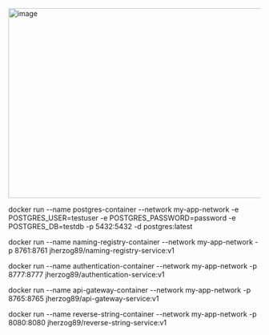 <img width="844" height="379" alt="image" src="https://github.com/user-attachments/assets/30151098-6e65-46a0-b74d-e319165e31e8" />

docker run --name postgres-container --network my-app-network -e POSTGRES_USER=testuser -e POSTGRES_PASSWORD=password -e POSTGRES_DB=testdb -p 5432:5432 -d postgres:latest

docker run --name naming-registry-container --network my-app-network -p 8761:8761 jherzog89/naming-registry-service:v1

docker run --name authentication-container --network my-app-network -p 8777:8777 jherzog89/authentication-service:v1

docker run --name api-gateway-container --network my-app-network -p 8765:8765 jherzog89/api-gateway-service:v1

docker run --name reverse-string-container --network my-app-network -p 8080:8080 jherzog89/reverse-string-service:v1

